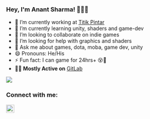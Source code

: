 ### Hey, I'm Anant Sharma! 🐱‍👤👾

- 🔭 I’m currently working at [Titik Pintar](https://titikpintar.id/)
- 🌱 I’m currently learning unity, shaders and game-dev
- 👯 I’m looking to collaborate on indie games
- 🤔 I’m looking for help with graphics and shaders
- 💬 Ask me about games, dota, moba, game dev, unity
- 😄 Pronouns: He/His
- ⚡ Fun fact: I can game for 24hrs+ 😵🤩
- 👨‍💻 **Mostly Active on** [GitLab](https://gitlab.com/ananttheant)

<img src="https://github-readme-stats.vercel.app/api?username=ananttheant&&show_icons=true&title_color=41b883&icon_color=41b883&text_color=273849&bg_color=fffefe">

### Connect with me:

[<img align="left" alt="codeSTACKr | LinkedIn" width="22px" src= "https://user-images.githubusercontent.com/10895811/152780628-e0d4fc39-067a-4faf-9d2c-f80a0d45b783.png"/>][linkedin]

<br/>


[linkedin]: https://www.linkedin.com/in/anant-sharma-game/
